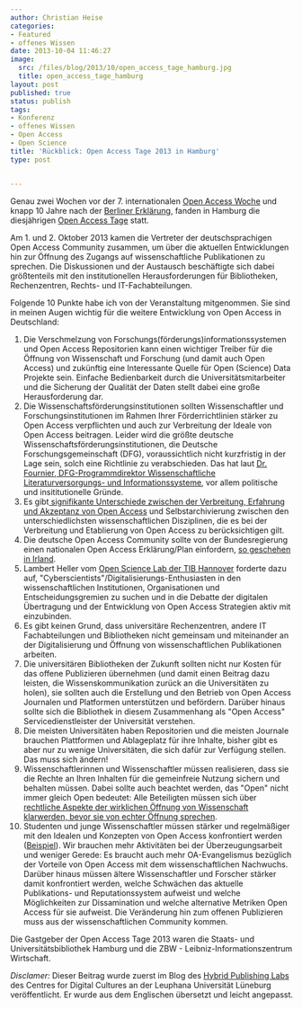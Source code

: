 ```yaml
---
author: Christian Heise
categories:
- Featured
- offenes Wissen
date: 2013-10-04 11:46:27
image:
  src: /files/blog/2013/10/open_access_tage_hamburg.jpg
  title: open_access_tage_hamburg
layout: post
published: true
status: publish
tags:
- Konferenz
- offenes Wissen
- Open Access
- Open Science
title: 'Rückblick: Open Access Tage 2013 in Hamburg'
type: post


---
```


Genau zwei Wochen vor der 7. internationalen [Open Access Woche](http://www.openaccessweek.org/) und knapp 10 Jahre nach der [Berliner Erklärung](http://oa.mpg.de/lang/de/berlin-prozess/berliner-erklarung/), fanden in Hamburg die diesjährigen [Open Access Tage](http://open-access.net/de/aktivitaeten/open_access_tage/) statt.

Am 1. und 2. Oktober 2013 kamen die Vertreter der deutschsprachigen Open Access Community zusammen, um über die aktuellen Entwicklungen hin zur Öffnung des Zugangs auf wissenschaftliche Publikationen zu sprechen. Die Diskussionen und der Austausch beschäftigte sich dabei größtenteils mit den institutionellen Herausforderungen für Bibliotheken, Rechenzentren, Rechts- und IT-Fachabteilungen.

Folgende 10 Punkte habe ich von der Veranstaltung mitgenommen. Sie sind in meinen Augen wichtig für die weitere Entwicklung von Open Access in Deutschland:

  1. Die Verschmelzung von Forschungs(förderungs)informationssystemen und Open Access Repositorien kann einen wichtiger Treiber für die Öffnung von Wissenschaft und Forschung (und damit auch Open Access) und zukünftig eine Interessante Quelle für Open (Science) Data Projekte sein. Einfache Bedienbarkeit durch die Universitätsmitarbeiter und die Sicherung der Qualität der Daten stellt dabei eine große Herausforderung dar.
  2. Die Wissenschaftsförderungsinstitutionen sollten Wissenschaftler und Forschungsinstitutionen im Rahmen Ihrer Förderrichtlinien stärker zu Open Access verpflichten und auch zur Verbreitung der Ideale von Open Access beitragen. Leider wird die größte deutsche Wissenschaftsförderungsinstitutionen, die Deutsche Forschungsgemeinschaft (DFG), voraussichtlich nicht kurzfristig in der Lage sein, solch eine Richtlinie zu verabschieden. Das hat laut [Dr. Fournier, DFG-Programmdirektor Wissenschaftliche Literaturversorgungs- und Informationssysteme](http://www.dfg.de/dfg_profil/geschaeftsstelle/struktur/personen/index.jsp?id=484849565654), vor allem politische und insititutionelle Gründe.
  3. Es gibt[ signifikante Unterschiede zwischen der Verbreitung, Erfahrung und Akzeptanz von Open Access](http://papers.ssrn.com/sol3/papers.cfm?abstract_id=2232675) und Selbstarchivierung zwischen den unterschiedlichsten wissenschaftlichen Disziplinen, die es bei der Verbreitung und Etablierung von Open Access zu berücksichtigen gilt.
  4. Die deutsche Open Access Community sollte von der Bundesregierung einen nationalen Open Access Erklärung/Plan einfordern, [so geschehen in Irland](http://www.iua.ie/governement-launches-national-open-access-statement-23-oct-2012/).
  5. Lambert Heller vom [Open Science Lab der TIB Hannover](http://blogs.tib-hannover.de/tib/2012/12/20/forscherinnen-gemeinsam-neue-wege-im-web-eroeffnen-das-open-science-lab-der-tib-hannover/) forderte dazu auf, "Cyberscientists"/Digitalisierungs-Enthusiasten in den wissenschaftlichen Institutionen, Organisationen und Entscheidungsgremien zu suchen und in die Debatte der digitalen Übertragung und der Entwicklung von Open Access Strategien aktiv mit einzubinden.
  6. Es gibt keinen Grund, dass universitäre Rechenzentren, andere IT Fachabteilungen und Bibliotheken nicht gemeinsam und miteinander an der Digitalisierung und Öffnung von wissenschaftlichen Publikationen arbeiten.
  7. Die universitären Bibliotheken der Zukunft sollten nicht nur Kosten für das offene Publizieren übernehmen (und damit einen Beitrag dazu leisten, die Wissenskommunikation zurück an die Universitäten zu holen), sie sollten auch die Erstellung und den Betrieb von Open Access Journalen und Platformen unterstützen und befördern. Darüber hinaus sollte sich die Bibliothek in diesem Zusammenhang als "Open Access" Servicedienstleister der Universität verstehen.
  8. Die meisten Universitäten haben Repositorien und die meisten Journale brauchen Plattformen und Ablageplatz für ihre Inhalte, bisher gibt es aber nur zu wenige Universitäten, die sich dafür zur Verfügung stellen. Das muss sich ändern!
  9. Wissenschaftlerinnen und Wissenschaftler müssen realisieren, dass sie die Rechte an Ihren Inhalten für die gemeinfreie Nutzung sichern und behalten müssen. Dabei sollte auch beachtet werden, das "Open" nicht immer gleich Open bedeutet: Alle Beteiligten müssen sich über [rechtliche Aspekte der wirklichen Öffnung von Wissenschaft klarwerden, bevor sie von echter Öffnung sprechen](http://hybridpublishing.org/2013/07/open-washing-and-open-access-publishing/).
  10. Studenten und junge Wissenschaftler müssen stärker und regelmäßiger mit den Idealen und Konzepten von Open Access konfrontiert werden ([Beispiel](http://www.righttoresearch.org/act/berlin11/)). Wir brauchen mehr Aktivitäten bei der Überzeugungsarbeit und weniger Gerede: Es braucht auch mehr OA-Evangelismus bezüglich der Vorteile von Open Access mit dem wissenschaftlichen Nachwuchs. Darüber hinaus müssen ältere Wissenschaftler und Forscher stärker damit konfrontiert werden, welche Schwächen das aktuelle Publikations- und Reputationssystem aufweist und welche Möglichkeiten zur Dissamination und welche alternative Metriken Open Access für sie aufweist. Die Veränderung hin zum offenen Publizieren muss aus der wissenschaftlichen Community kommen.

Die Gastgeber der Open Access Tage 2013 waren die Staats- und Universitätsbibliothek Hamburg und die ZBW - Leibniz-Informationszentrum Wirtschaft.

_Disclamer:_ Dieser Beitrag wurde zuerst im Blog des [Hybrid Publishing Labs](http://hybridpublishing.org/2013/10/review-german-open-access-days-2013-in-hamburg-oat13/) des Centres for Digital Cultures an der Leuphana Universität Lüneburg veröffentlicht. Er wurde aus dem Englischen übersetzt und leicht angepasst.

 